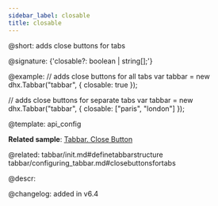 ```yaml
---
sidebar_label: closable
title: closable
---          
```


@short: adds close buttons for tabs

@signature: {'closable?: boolean | string[];'}

@example: 
// adds close buttons for all tabs
var tabbar = new dhx.Tabbar("tabbar", {
	closable: true
});

// adds close buttons for separate tabs
var tabbar = new dhx.Tabbar("tabbar", {
	closable: ["paris", "london"]
});

@template:	api_config

**Related sample**: [Tabbar. Close Button](https://snippet.dhtmlx.com/cysre4v8)

@related: 
tabbar/init.md#definetabbarstructure
tabbar/configuring_tabbar.md#closebuttonsfortabs

@descr: 

@changelog: added in v6.4

